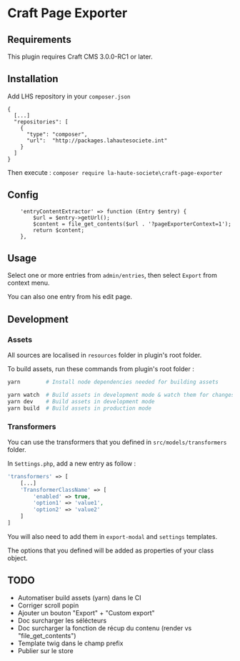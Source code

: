# Craft Page Exporter

## Requirements

This plugin requires Craft CMS 3.0.0-RC1 or later.

## Installation

Add LHS repository in your `composer.json`

```
{
  [...]
  "repositories": [
    {
      "type": "composer",
      "url":  "http://packages.lahautesociete.int"
    }
  ]
}
```

Then execute : `composer require la-haute-societe\craft-page-exporter`


## Config

```
    'entryContentExtractor' => function (Entry $entry) {
        $url = $entry->getUrl();
        $content = file_get_contents($url . '?pageExporterContext=1');
        return $content;
    },
```

## Usage

Select one or more entries from `admin/entries`, then select `Export` from context menu.

You can also one entry from his edit page.

## Development

### Assets

All sources are localised in `resources` folder in plugin's root folder.

To build assets, run these commands from plugin's root folder :

```bash
yarn        # Install node dependencies needed for building assets

yarn watch  # Build assets in development mode & watch them for changes
yarn dev    # Build assets in development mode
yarn build  # Build assets in production mode
```

### Transformers

You can use the transformers that you defined in `src/models/transformers` folder.

In `Settings.php`, add a new entry as follow :
```php
'transformers' => [
    [...]
    'TransformerClassName' => [
        'enabled' => true,
        'option1' => 'value1',
        'option2' => 'value2'
    ]
]
```
You will also need to add them in `export-modal` and `settings` templates.

The options that you defined will be added as properties of your class object. 

## TODO

- Automatiser build assets (yarn) dans le CI
- Corriger scroll popin
- Ajouter un bouton "Export" + "Custom export"
- Doc surcharger les sélécteurs
- Doc surcharger la fonction de récup du contenu (render vs "file_get_contents")
- Template twig dans le champ prefix
- Publier sur le store

